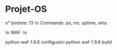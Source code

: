 # Projet-OS

n° binôme: 13 \n
Commands: ps, rm, uptime, who


\n WAF: \n

python waf-1.9.6 configure\n
python waf-1.9.6 build
